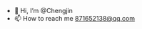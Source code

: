 - 👋 Hi, I’m @Chengjin
- 📫 How to reach me 871652138@qq.com

<!---
ChengjinYang/ChengjinYang is a ✨ special ✨ repository because its `README.md` (this file) appears on your GitHub profile.
You can click the Preview link to take a look at your changes.
--->

